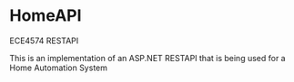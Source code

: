 # HomeAPI
ECE4574 RESTAPI


This is an implementation of an ASP.NET RESTAPI that is being used for a Home Automation System
